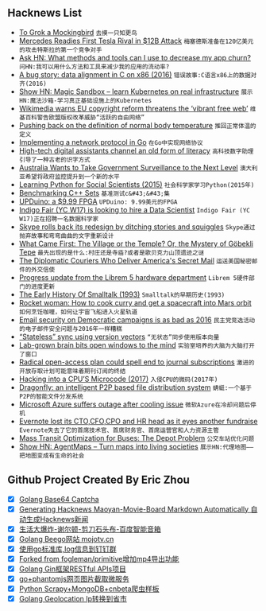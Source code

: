 ## Hacknews List


- [To Grok a Mockingbird](http://raganwald.com/2018/08/30/to-grok-a-mockingbird.html)  `去摸一只知更鸟`
- [Mercedes Readies First Tesla Rival in $12B Attack](https://www.bloomberg.com/news/articles/2018-09-04/mercedes-readies-first-tesla-rival-in-12-billion-attack-plan?srnd=premium-europe)  `梅塞德斯准备在120亿美元的攻击特斯拉的第一个竞争对手`
- [Ask HN: What methods and tools can I use to decrease my app churn?](item?id=17912910)  `问HN:我可以用什么方法和工具来减少我的应用的流动率?`
- [A bug story: data alignment in C on x86 (2016)](http://pzemtsov.github.io/2016/11/06/bug-story-alignment-on-x86.html)  `错误故事:C语言x86上的数据对齐(2016)`
- [Show HN: Magic Sandbox – learn Kubernetes on real infrastructure](https://magicsandbox.com)  `展示HN:魔法沙箱-学习真正基础设施上的Kubernetes`
- [Wikimedia warns EU copyright reform threatens the ‘vibrant free web’](https://techcrunch.com/2018/09/04/wikimedia-warns-eu-copyright-reform-threatens-the-vibrant-free-web/)  `维基百科警告欧盟版权改革威胁“活跃的自由网络”`
- [Pushing back on the definition of normal body temperature](https://www.wired.com/story/98-degrees-is-a-normal-body-temperature-right-not-quite/)  `推回正常体温的定义`
- [Implementing a network protocol in Go](https://about.sourcegraph.com/go/gophercon-2018-implementing-a-network-protocol-in-go/)  `在Go中实现网络协议`
- [High-tech digital assistants channel an old form of literacy](https://www.bloomberg.com/view/articles/2018-09-02/siri-alexa-and-oral-literacy)  `高科技数字助理引导了一种古老的识字方式`
- [Australia Wants to Take Government Surveillance to the Next Level](https://www.nytimes.com/2018/09/04/opinion/australia-encryptian-surveillance-bill.html)  `澳大利亚希望将政府监控提升到一个新的水平`
- [Learning Python for Social Scientists (2015)](https://nealcaren.github.io/python-tutorials/)  `社会科学家学习Python(2015年)`
- [Benchmarking C&#43;&#43; Sets](https://constantsmatter.com/posts/cpp-benchmark-container-lookup/)  `基准测试c&#43;&#43;集`
- [UPDuino: a $9.99 FPGA](https://tinyletter.com/jamesbowman/letters/upduino-a-9-99-fpga)  `UPDuino: 9.99美元的FPGA`
- [Indigo Fair (YC W17) is looking to hire a Data Scientist](item?id=17914186)  `Indigo Fair (YC W17)正在招聘一名数据科学家`
- [Skype rolls back its redesign by ditching stories and squiggles](https://techcrunch.com/2018/09/03/skype-rolls-back-its-redesign-by-ditching-stories-squiggles-and-over-the-top-color/)  `Skype通过抛弃故事和弯弯曲曲的文字重新设计`
- [What Came First: The Village or the Temple? Or, the Mystery of Göbekli Tepe](https://bookworm.club/2018/09/sapiens/)  `最先出现的是什么:村庄还是寺庙?或者是歌贝克力山顶遗迹之谜`
- [The Diplomatic Couriers Who Deliver America&#39;s Secret Mail](https://www.wired.com/story/diplomatic-courier-service/)  `运送美国秘密邮件的外交信使`
- [Progress update from the Librem 5 hardware department](https://puri.sm/posts/librem5-2018-09-hardware-report/)  `Librem 5硬件部门的进度更新`
- [The Early History Of Smalltalk (1993)](http://worrydream.com/EarlyHistoryOfSmalltalk/)  `Smalltalk的早期历史(1993)`
- [Rocket woman: How to cook curry and get a spacecraft into Mars orbit](https://www.bbc.com/news/stories-45374442)  `如何烹饪咖喱，如何让宇宙飞船进入火星轨道`
- [Email security on Democratic campaigns is as bad as 2016](https://www.washingtonpost.com/outlook/2018/09/04/im-teaching-email-security-democratic-campaigns-its-bad/)  `民主党竞选活动的电子邮件安全问题与2016年一样糟糕`
- [“Stateless” sync using version vectors](http://archagon.net/blog/2018/09/03/good-spirits-persisting-data-statelessly/)  `“无状态”同步使用版本向量`
- [Lab-grown brain bits open windows to the mind](https://www.washingtonpost.com/local/lab-grown-brain-bits-open-windows-to-the-mind--and-a-maze-of-ethical-dilemmas/2018/09/02/9a76efee-a25b-11e8-83d2-70203b8d7b44_story.html)  `实验室培养的大脑为大脑打开了窗口`
- [Radical open-access plan could spell end to journal subscriptions](https://www.nature.com/articles/d41586-018-06178-7)  `激进的开放存取计划可能意味着期刊订阅的终结`
- [Hacking into a CPU’S Microcode (2017)](https://hackaday.com/2017/12/28/34c3-hacking-into-a-cpus-microcode/)  `入侵CPU的微码(2017年)`
- [Dragonfly: an intelligent P2P based file distribution system](https://github.com/alibaba/dragonfly)  `蜻蜓:一个基于P2P的智能文件分发系统`
- [Microsoft Azure suffers outage after cooling issue](https://www.datacenterdynamics.com/news/microsoft-azure-suffers-outage-after-cooling-issue/)  `微软Azure在冷却问题后停机`
- [Evernote lost its CTO,CFO,CPO and HR head as it eyes another fundraise](https://techcrunch.com/2018/09/04/evernote-lost-its-cto-cfo-cpo-and-hr-head-in-the-last-month-as-it-eyes-another-fundraise/)  `Evernote失去了它的首席技术官、首席财务官、首席运营官和人力资源主管`
- [Mass Transit Optimization for Buses: The Depot Problem](https://www.optibus.com/mass-transit-optimization-for-buses-the-depot-problem/)  `公交车站优化问题`
- [Show HN: AgentMaps – Turn maps into living societies](https://github.com/noncomputable/AgentMaps)  `展示HN:代理地图——把地图变成有生命的社会`

## Github Project Created By Eric Zhou

- [x] [Golang Base64 Captcha](https://github.com/mojocn/base64Captcha)
- [x] [Generating Hacknews Maoyan-Movie-Board Markdown Automatically 自动生成Hacknews新闻](https://github.com/dejavuzhou/md-genie)
- [x] [生活大爆炸-谢尔顿-剪刀石头布-百度智能音箱](https://github.com/mojocn/dueros-bang-game)
- [x] [Golang Beego网站 mojotv.cn](https://github.com/mojocn/www.mojotv.cn)
- [x] [使用go标准库,log信息到钉钉群](https://github.com/mojocn/dooger)
- [x] [Forked from fogleman/primitive增加mp4导出功能](https://github.com/mojocn/primitive)
- [x] [Golang Gin框架RESTful APIs项目](https://github.com/JJJJJJJerk/ezier-golang-web-api-framework)
- [x] [go+phantomjs网页图片截取微服务](https://github.com/mojocn/screen_shot)
- [x] [Python Scrapy+MongoDB+cnbeta爬虫样板](https://github.com/mojocn/scrapy_mongodb_boilerplate_cnbeta)
- [x] [Golang Geolocation Ip转换到省市](https://github.com/mojocn/ip2location)